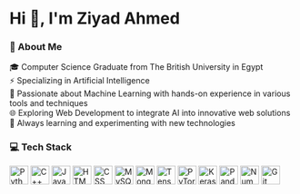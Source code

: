 # Hi 👋, I'm Ziyad Ahmed

### 💫 About Me
🎓 Computer Science Graduate from The British University in Egypt <br />
⚡ Specializing in Artificial Intelligence <br />
🤖 Passionate about Machine Learning with hands-on experience in various tools and techniques <br />
🌐 Exploring Web Development to integrate AI into innovative web solutions <br />
🚀 Always learning and experimenting with new technologies <br /> 

### 💻 Tech Stack
<img src="https://cdn.jsdelivr.net/gh/devicons/devicon@latest/icons/python/python-original.svg" width="33" height="33" title="Python"/> <img src="https://cdn.jsdelivr.net/gh/devicons/devicon@latest/icons/cplusplus/cplusplus-original.svg" width="33" height="33" title="C++"/> <img src="https://cdn.jsdelivr.net/gh/devicons/devicon@latest/icons/java/java-original.svg" width="33" height="33" title="Java"/> <img src="https://cdn.jsdelivr.net/gh/devicons/devicon@latest/icons/html5/html5-original.svg" width="33" height="33" title="HTML"/> <img src="https://cdn.jsdelivr.net/gh/devicons/devicon@latest/icons/css3/css3-original.svg" width="33" height="33" title="CSS"/> <img src="https://cdn.jsdelivr.net/gh/devicons/devicon@latest/icons/mysql/mysql-original.svg" width="33" height="33" title="MySQL"/> <img src="https://cdn.jsdelivr.net/gh/devicons/devicon@latest/icons/mongodb/mongodb-original.svg" width="33" height="33" title="MongoDB"/> <img src="https://cdn.jsdelivr.net/gh/devicons/devicon@latest/icons/tensorflow/tensorflow-original.svg" width="33" height="33" title="TensorFlow"/> <img src="https://cdn.jsdelivr.net/gh/devicons/devicon@latest/icons/pytorch/pytorch-original.svg" width="33" height="33" title="PyTorch"/> <img src="https://cdn.jsdelivr.net/gh/devicons/devicon@latest/icons/keras/keras-original.svg" width="33" height="33" title="Keras"/> <img src="https://cdn.jsdelivr.net/gh/devicons/devicon@latest/icons/pandas/pandas-original.svg" width="33" height="33" title="Pandas"/> <img src="https://cdn.jsdelivr.net/gh/devicons/devicon@latest/icons/numpy/numpy-original.svg" width="33" height="33" title="NumPy"/> <img src="https://cdn.jsdelivr.net/gh/devicons/devicon@latest/icons/git/git-original.svg" width="33" height="33" title="Git"/>
